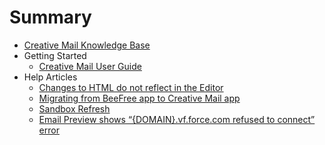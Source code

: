 # Summary

- [Creative Mail Knowledge Base](README.md)
- Getting Started
  - [Creative Mail User Guide](Getting_Started/Creative_Mail_User_Guide.md)
- Help Articles
  - [Changes to HTML do not reflect in the Editor](Help_Articles/Changes_to_HTML_do_not_reflect_in_the_Editor.md)
  - [Migrating from BeeFree app to Creative Mail app](Help_Articles/Migrating_from_BeeFree_app_to_Creative_Mail_app.md)
  - [Sandbox Refresh](Help_Articles/Sandbox_Refresh.md)
  - [Email Preview shows “{DOMAIN}.vf.force.com refused to connect” error](Help_Articles/Email_Preview_shows_error.md)
